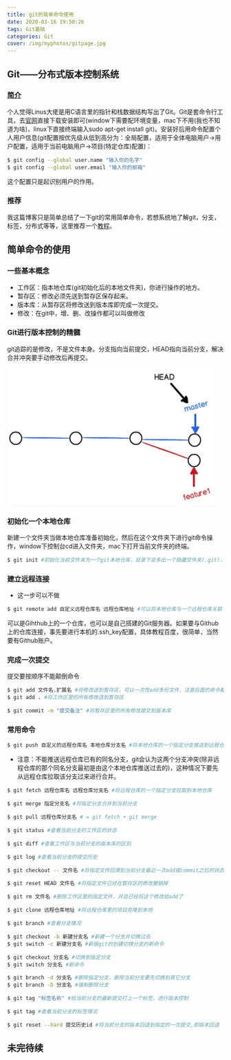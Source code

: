 ```yaml
---
title: git的简单命令使用
date: 2020-03-16 19:50:26
tags: Git基础
categories: Git
cover: /img/myphotos/gitpage.jpg
---
```

## Git——分布式版本控制系统

### [简介](https://baike.baidu.com/item/GIT/12647237?fr=aladdin)

个人觉得Linus大佬是用C语言里的指针和栈数据结构写出了Git。Git是套命令行工具，去[官网](https://git-scm.com/)直接下载安装即可(window下需要配环境变量，mac下不用(我也不知道为啥)，linux下直接终端输入sudo apt-get install git)。安装好后用命令配置个人用户信息(git配置按优先级从低到高分为：全局配置，适用于全体电脑用户→用户配置，适用于当前电脑用户→项目(特定仓库)配置)：

``` bash
$ git config --global user.name "输入你的名字"
$ git config --global user.email "输入你的邮箱"
```
这个配置只是起识别用户的作用。

### 推荐

 我这篇博客只是简单总结了一下git的常用简单命令，若想系统地了解git，分支，标签，分布式等等，这里推荐一个[教程](https://www.liaoxuefeng.com/wiki/896043488029600)。

## 简单命令的使用

### 一些基本概念

+ 工作区：指本地仓库(git初始化后的本地文件夹)，你进行操作的地方。
+ 暂存区：修改必须先送到暂存区保存起来。
+ 版本库：从暂存区将修改送到版本库即完成一次提交。
+ 修改：在git中，增、删、改操作都可以叫做修改

### Git进行版本控制的精髓

git追踪的是修改，不是文件本身。分支指向当前提交，HEAD指向当前分支，解决合并冲突要手动修改后再提交。

![Branch](/img/myphotos/git.jpg)

### 初始化一个本地仓库

新建一个文件夹当做本地仓库准备初始化，然后在这个文件夹下进行git命令操作，window下控制台cd进入文件夹，mac下打开当前文件夹的终端。

``` bash
$ git init #初始化当前文件夹为一个git本地仓库，目录下会多出一个隐藏文件夹(.git)，暂存区、版本库、项目配置等都在里面
```
### 建立远程连接

+ 这一步可以不做

``` bash
$ git remote add 自定义远程仓库名 远程仓库地址 #可以将本地仓库与一个远程仓库关联
```
可以是Gihthub上的一个仓库，也可以是自己搭建的Git服务器。如果要与Github上的仓库连接，事先要进行本机的.ssh_key配置，具体教程百度，很简单，当然要有Github账户。

### 完成一次提交

提交要按顺序不能颠倒命令

``` bash
$ git add 文件名.扩展名 #将修改送到暂存区，可以一次性add多份文件，注意后面的命令都要加上扩展名
$ git add . #将工作区里的所有修改送到暂存区
```
``` bash
$ git commit -m "提交备注" #将暂存区里的所有修改提交到版本库
```
### 常用命令

``` bash
$ git push 自定义的远程仓库名 本地仓库分支名 #将本地仓库的一个指定分支推送到远程仓库
```
+ 注意：不能推送远程仓库已有的同名分支，git会认为这两个分支冲突(除非远程仓库的那个同名分支最初是由这个本地仓库推送过去的)，这种情况下要先从远程仓库拉取该分支过来进行合并。

``` bash
$ git fetch 远程仓库名 远程仓库分支名 #将远程仓库的一个指定分支拉取到本地仓库
```
``` bash
$ git merge 指定分支名 #将指定分支合并到当前分支
```
``` bash
$ git pull 远程仓库分支名 # = git fetch + git merge
```
``` bash
$ git status #查看当前分支的工作区的状态
```
``` bash
$ git diff #查看工作区与当前分支的版本库的区别
```
``` bash
$ git log #查看当前分支的提交历史
```
``` bash
$ git checkout -- 文件名 #将指定文件回溯到当前分支最近一次add或commit之后的状态,即撤销修改
```
``` bash
$ git reset HEAD 文件名 #将指定文件已经在暂存区的修改撤销掉
```
``` bash
$ git rm 文件名 #删除工作区里的指定文件，并且已经将这个修改给add了
```
``` bash
$ git clone 远程仓库地址 #将远程仓库里的项目克隆到本地
```
``` bash
$ git branch #查看分支情况
```
``` bash
$ git checkout -b 新建分支名 #新建一个分支并切换过去
$ git switch -c 新建分支名 #新版git的创建切换分支的新命令
```
``` bash
$ git checkout 分支名 #切换到指定分支
$ git switch 分支名 #新命令
```
``` bash
$ git branch -d 分支名 #删除指定分支，删除当前分支要先切换到其它分支
$ git branch -D 分支名 #强制删除分支
```
``` bash
$ git tag "标签名称" #给当前分支的最新提交打上一个标签，进行版本控制
```
``` bash
$ git tag #查看当前分支的标签情况
```
``` bash
$ git reset --hard 提交历史id #将当前分支的版本回退到指定的一次提交,即版本回退
```
## 未完待续